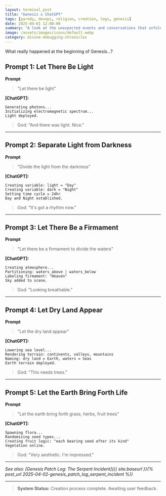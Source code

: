 ```yaml
---
layout: terminal_post
title: "Genesis x ChatGPT"
tags: [parody, devops, religion, creation, logs, genesis]
date: 2025-04-01 12:00:00
summary: "A look at the unexpected events and conversations that unfolded at the beginning of Genesis."
image: /assets/images/icons/default.webp
category: divine-debugging-chronicles
---
```


<p class='center'>What really happened at the beginning of Genesis...?</p>


## Prompt 1: Let There Be Light

**Prompt** 
> "Let there be light"

**[ChatGPT]:**
```
Generating photons...
Initializing electromagnetic spectrum...
Light deployed.
```

> God: "And there was light. Nice."

---

## Prompt 2: Separate Light from Darkness

**Prompt** 
> "Divide the light from the darkness"

**[ChatGPT]:**
```
Creating variable: light = "Day"
Creating variable: dark = "Night"
Setting time cycle = 24hr
Day and Night established.
```

> God: "It's got a rhythm now."

---

## Prompt 3: Let There Be a Firmament

**Prompt** 
> "Let there be a firmament to divide the waters"

**[ChatGPT]:**
```
Creating atmosphere...
Partitioning: waters_above | waters_below
Labeling firmament: "Heaven"
Sky added to scene.
```

> God: "Looking breathable."

---

## Prompt 4: Let Dry Land Appear

**Prompt** 
> "Let the dry land appear"

**[ChatGPT]:**
```
Lowering sea level...
Rendering terrain: continents, valleys, mountains
Naming: dry land = Earth, waters = Seas
Earth terrain deployed.
```

> God: "This needs trees."

---

## Prompt 5: Let the Earth Bring Forth Life

**Prompt** 
> "Let the earth bring forth grass, herbs, fruit trees"

**[ChatGPT]:**
```
Spawning flora...
Randomizing seed types...
Creating fruit logic: "each bearing seed after its kind"
Vegetation online.
```

> God: "Very aesthetic. I'm impressed."

---

*See also: [Genesis Patch Log: The Serpent Incident]({{ site.baseurl }}{% post_url 2025-04-02-genesis_patch_log_serpent_incident %})*

---

> **System Status:** Creation process complete. Awaiting user feedback.
